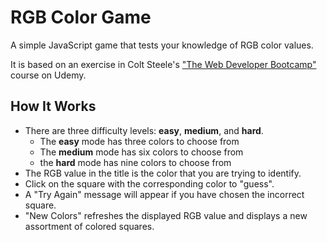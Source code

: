 # RGB Color Game
A simple JavaScript game that tests your knowledge of RGB color values.

It is based on an exercise in Colt Steele's ["The Web Developer Bootcamp"](https://www.udemy.com/the-web-developer-bootcamp/) course on Udemy.

## How It Works
* There are three difficulty levels: **easy**, **medium**, and **hard**.
	* The **easy** mode has three colors to choose from
	* The **medium** mode has six colors to choose from
	* the **hard** mode has nine colors to choose from
* The RGB value in the title is the color that you are trying to identify. 
* Click on the square with the corresponding color to "guess".
* A "Try Again" message will appear if you have chosen the incorrect square.
* "New Colors" refreshes the displayed RGB value and displays a new assortment of colored squares.